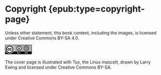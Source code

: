 # Copyright {epub:type=copyright-page}

Unless other statement, this book content, including the images, is licensed under Creative Commons BY-SA 4.0.

![CreativeCommons BY-SA](img/cc-by-sa.png)

The cover page is illustrated with Tux, the Linux mascott, drawn by Larry Ewing and licensed under Creative Commons BY-SA.

